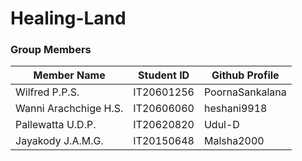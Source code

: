 # Healing-Land

### Group Members

| Member Name | Student ID | Github Profile | 
| ----------- | ---------- | -------------- |
| Wilfred P.P.S. | IT20601256 | PoornaSankalana |
| Wanni Arachchige H.S. | IT20606060 | heshani9918 |
| Pallewatta U.D.P. | IT20620820 | Udul-D |
| Jayakody J.A.M.G. | IT20150648 | Malsha2000 |

